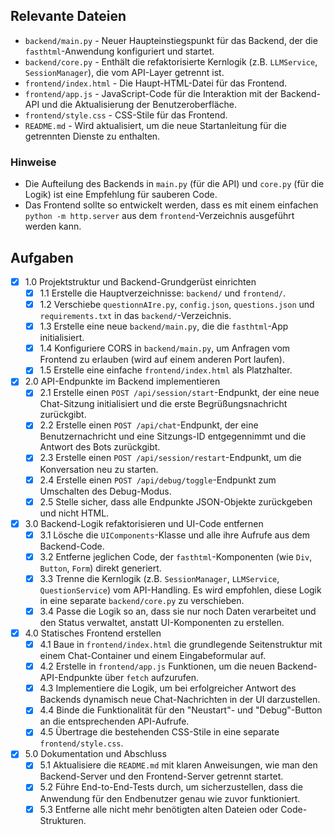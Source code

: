 ## Relevante Dateien

- `backend/main.py` - Neuer Haupteinstiegspunkt für das Backend, der die `fasthtml`-Anwendung konfiguriert und startet.
- `backend/core.py` - Enthält die refaktorisierte Kernlogik (z.B. `LLMService`, `SessionManager`), die vom API-Layer getrennt ist.
- `frontend/index.html` - Die Haupt-HTML-Datei für das Frontend.
- `frontend/app.js` - JavaScript-Code für die Interaktion mit der Backend-API und die Aktualisierung der Benutzeroberfläche.
- `frontend/style.css` - CSS-Stile für das Frontend.
- `README.md` - Wird aktualisiert, um die neue Startanleitung für die getrennten Dienste zu enthalten.

### Hinweise

- Die Aufteilung des Backends in `main.py` (für die API) und `core.py` (für die Logik) ist eine Empfehlung für sauberen Code.
- Das Frontend sollte so entwickelt werden, dass es mit einem einfachen `python -m http.server` aus dem `frontend`-Verzeichnis ausgeführt werden kann.

## Aufgaben

- [x] 1.0 Projektstruktur und Backend-Grundgerüst einrichten
  - [x] 1.1 Erstelle die Hauptverzeichnisse: `backend/` und `frontend/`.
  - [x] 1.2 Verschiebe `questionnAIre.py`, `config.json`, `questions.json` und `requirements.txt` in das `backend/`-Verzeichnis.
  - [x] 1.3 Erstelle eine neue `backend/main.py`, die die `fasthtml`-App initialisiert.
  - [x] 1.4 Konfiguriere CORS in `backend/main.py`, um Anfragen vom Frontend zu erlauben (wird auf einem anderen Port laufen).
  - [x] 1.5 Erstelle eine einfache `frontend/index.html` als Platzhalter.

- [x] 2.0 API-Endpunkte im Backend implementieren
  - [x] 2.1 Erstelle einen `POST /api/session/start`-Endpunkt, der eine neue Chat-Sitzung initialisiert und die erste Begrüßungsnachricht zurückgibt.
  - [x] 2.2 Erstelle einen `POST /api/chat`-Endpunkt, der eine Benutzernachricht und eine Sitzungs-ID entgegennimmt und die Antwort des Bots zurückgibt.
  - [x] 2.3 Erstelle einen `POST /api/session/restart`-Endpunkt, um die Konversation neu zu starten.
  - [x] 2.4 Erstelle einen `POST /api/debug/toggle`-Endpunkt zum Umschalten des Debug-Modus.
  - [x] 2.5 Stelle sicher, dass alle Endpunkte JSON-Objekte zurückgeben und nicht HTML.

- [x] 3.0 Backend-Logik refaktorisieren und UI-Code entfernen
  - [x] 3.1 Lösche die `UIComponents`-Klasse und alle ihre Aufrufe aus dem Backend-Code.
  - [x] 3.2 Entferne jeglichen Code, der `fasthtml`-Komponenten (wie `Div`, `Button`, `Form`) direkt generiert.
  - [x] 3.3 Trenne die Kernlogik (z.B. `SessionManager`, `LLMService`, `QuestionService`) vom API-Handling. Es wird empfohlen, diese Logik in eine separate `backend/core.py` zu verschieben.
  - [x] 3.4 Passe die Logik so an, dass sie nur noch Daten verarbeitet und den Status verwaltet, anstatt UI-Komponenten zu erstellen.

- [x] 4.0 Statisches Frontend erstellen
  - [x] 4.1 Baue in `frontend/index.html` die grundlegende Seitenstruktur mit einem Chat-Container und einem Eingabeformular auf.
  - [x] 4.2 Erstelle in `frontend/app.js` Funktionen, um die neuen Backend-API-Endpunkte über `fetch` aufzurufen.
  - [x] 4.3 Implementiere die Logik, um bei erfolgreicher Antwort des Backends dynamisch neue Chat-Nachrichten in der UI darzustellen.
  - [x] 4.4 Binde die Funktionalität für den "Neustart"- und "Debug"-Button an die entsprechenden API-Aufrufe.
  - [x] 4.5 Übertrage die bestehenden CSS-Stile in eine separate `frontend/style.css`.

- [x] 5.0 Dokumentation und Abschluss
  - [x] 5.1 Aktualisiere die `README.md` mit klaren Anweisungen, wie man den Backend-Server und den Frontend-Server getrennt startet.
  - [x] 5.2 Führe End-to-End-Tests durch, um sicherzustellen, dass die Anwendung für den Endbenutzer genau wie zuvor funktioniert.
  - [x] 5.3 Entferne alle nicht mehr benötigten alten Dateien oder Code-Strukturen.